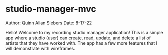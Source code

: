 # studio-manager-mvc

Author: Quinn Allan Siebers
Date: 8-17-22

Hello! Welcome to my recording studio manager application! This is a simple app where a studio (user) can create, read, update, and delete a list of artists that they have worked with. The app has a few more features that I will demonstrate with wireframes.



